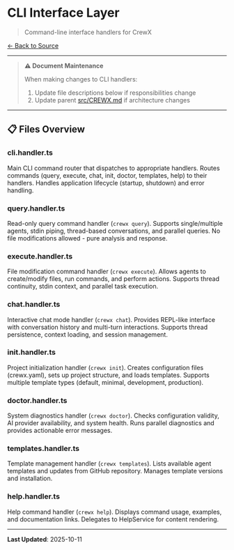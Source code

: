 # CLI Interface Layer

> Command-line interface handlers for CrewX

[← Back to Source](../CREWX.md)

---

> **⚠️ Document Maintenance**
>
> When making changes to CLI handlers:
> 1. Update file descriptions below if responsibilities change
> 2. Update parent [src/CREWX.md](../CREWX.md) if architecture changes

---

## 📋 Files Overview

### **cli.handler.ts**
Main CLI command router that dispatches to appropriate handlers.
Routes commands (query, execute, chat, init, doctor, templates, help) to their handlers.
Handles application lifecycle (startup, shutdown) and error handling.

### **query.handler.ts**
Read-only query command handler (`crewx query`).
Supports single/multiple agents, stdin piping, thread-based conversations, and parallel queries.
No file modifications allowed - pure analysis and response.

### **execute.handler.ts**
File modification command handler (`crewx execute`).
Allows agents to create/modify files, run commands, and perform actions.
Supports thread continuity, stdin context, and parallel task execution.

### **chat.handler.ts**
Interactive chat mode handler (`crewx chat`).
Provides REPL-like interface with conversation history and multi-turn interactions.
Supports thread persistence, context loading, and session management.

### **init.handler.ts**
Project initialization handler (`crewx init`).
Creates configuration files (crewx.yaml), sets up project structure, and loads templates.
Supports multiple template types (default, minimal, development, production).

### **doctor.handler.ts**
System diagnostics handler (`crewx doctor`).
Checks configuration validity, AI provider availability, and system health.
Runs parallel diagnostics and provides actionable error messages.

### **templates.handler.ts**
Template management handler (`crewx templates`).
Lists available agent templates and updates from GitHub repository.
Manages template versions and installation.

### **help.handler.ts**
Help command handler (`crewx help`).
Displays command usage, examples, and documentation links.
Delegates to HelpService for content rendering.

---

**Last Updated**: 2025-10-11
